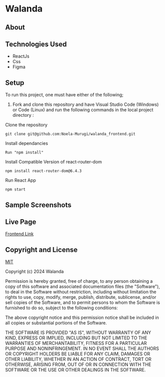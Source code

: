 # Walanda

## About

## Technologies Used
+ ReactJs
+ Css
+ Figma

## Setup
To run this project, one must have either of the following;

1. Fork and clone this repository and have Visual Studio Code (Windows) or Code (Linux) and run the following commands in the local project directory :<br>

Clone the repository
```
git clone git@github.com:Noela-Murugi/walanda_frontend.git
```
Install dependancies
```
Run "npm install"
```
Install Compatible Version of react-router-dom
```
npm install react-router-dom@6.4.3
```
Run React App
```
npm start
```

## Sample Screenshots


## Live Page

[Frontend Link]()

## Copyright and License
[MIT](https://)

Copyright (c) 2024 Walanda

Permission is hereby granted, free of charge, to any person obtaining a copy of this software and associated documentation files (the "Software"), to deal in the Software without restriction, including without limitation the rights to use, copy, modify, merge, publish, distribute, sublicense, and/or sell copies of the Software, and to permit persons to whom the Software is furnished to do so, subject to the following conditions:

The above copyright notice and this permission notice shall be included in all copies or substantial portions of the Software.

THE SOFTWARE IS PROVIDED "AS IS", WITHOUT WARRANTY OF ANY KIND, EXPRESS OR IMPLIED, INCLUDING BUT NOT LIMITED TO THE WARRANTIES OF MERCHANTABILITY, FITNESS FOR A PARTICULAR PURPOSE AND NONINFRINGEMENT. IN NO EVENT SHALL THE AUTHORS OR COPYRIGHT HOLDERS BE LIABLE FOR ANY CLAIM, DAMAGES OR OTHER LIABILITY, WHETHER IN AN ACTION OF CONTRACT, TORT OR OTHERWISE, ARISING FROM, OUT OF OR IN CONNECTION WITH THE SOFTWARE OR THE USE OR OTHER DEALINGS IN THE SOFTWARE.
